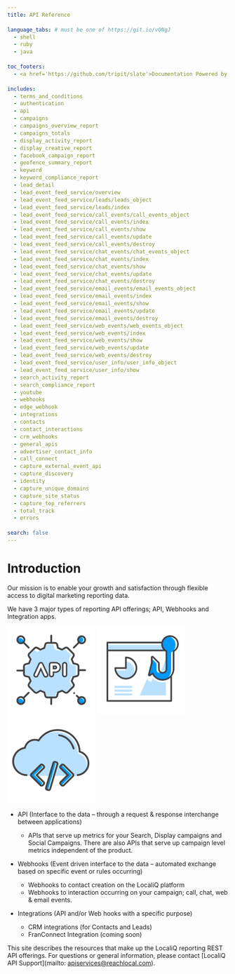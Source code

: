 ```yaml
---
title: API Reference

language_tabs: # must be one of https://git.io/vQNgJ
  - shell
  - ruby
  - java

toc_footers:
  - <a href='https://github.com/tripit/slate'>Documentation Powered by Slate</a>

includes:
  - terms_and_conditions
  - authentication
  - api
  - campaigns
  - campaigns_overview_report
  - campaigns_totals
  - display_activity_report
  - display_creative_report
  - facebook_campaign_report
  - geofence_summary_report
  - keyword
  - keyword_compliance_report
  - lead_detail
  - lead_event_feed_service/overview
  - lead_event_feed_service/leads/leads_object
  - lead_event_feed_service/leads/index
  - lead_event_feed_service/call_events/call_events_object
  - lead_event_feed_service/call_events/index
  - lead_event_feed_service/call_events/show
  - lead_event_feed_service/call_events/update
  - lead_event_feed_service/call_events/destroy
  - lead_event_feed_service/chat_events/chat_events_object
  - lead_event_feed_service/chat_events/index
  - lead_event_feed_service/chat_events/show
  - lead_event_feed_service/chat_events/update
  - lead_event_feed_service/chat_events/destroy
  - lead_event_feed_service/email_events/email_events_object
  - lead_event_feed_service/email_events/index
  - lead_event_feed_service/email_events/show
  - lead_event_feed_service/email_events/update
  - lead_event_feed_service/email_events/destroy
  - lead_event_feed_service/web_events/web_events_object
  - lead_event_feed_service/web_events/index
  - lead_event_feed_service/web_events/show
  - lead_event_feed_service/web_events/update
  - lead_event_feed_service/web_events/destroy
  - lead_event_feed_service/user_info/user_info_object
  - lead_event_feed_service/user_info/show
  - search_activity_report
  - search_compliance_report
  - youtube
  - webhooks
  - edge_webhook  
  - integrations
  - contacts
  - contact_interactions
  - crm_webhooks
  - general_apis
  - advertiser_contact_info
  - call_connect
  - capture_external_event_api
  - capture_discovery
  - identity
  - capture_unique_domains
  - capture_site_status
  - capture_top_referrers
  - total_track
  - errors

search: false
---
```


# Introduction

Our mission is to enable your growth and satisfaction through flexible access to digital marketing reporting data.

We have 3 major types of reporting API offerings; API, Webhooks and Integration apps.

<img alt='API' src='/images/api.png' height=200 width=200 />
<img alt='Webhook' src='/images/webhook_icon.png' height=200 width=200 />
<img alt='Integration' src='/images/integration.png' height=200 width=200 />

* API (Interface to the data – through a request & response interchange between applications)
  * APIs that serve up metrics for your Search, Display campaigns and Social Campaigns. There are also APIs that serve up campaign level metrics independent of the product.

* Webhooks (Event driven interface to the data – automated exchange based on specific event or rules occurring)
  * Webhooks to contact creation on the LocaliQ platform
  * Webhooks to interaction occurring on your campaign; call, chat, web & email events.

* Integrations (API and/or Web hooks with a specific purpose)
  * CRM integrations (for Contacts and Leads)
  * FranConnect Integration (coming soon)

This site describes the resources that make up the LocaliQ reporting REST API offerings. For questions or general information, please contact [LocaliQ API Support](mailto: apiservices@reachlocal.com).
